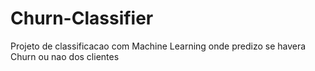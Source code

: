 # Churn-Classifier
Projeto de classificacao com Machine Learning onde predizo se havera Churn ou nao dos clientes
